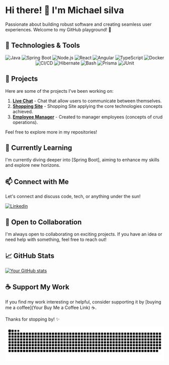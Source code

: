 <!-- Header Section -->
# Hi there! 👋 I'm Michael silva

Passionate about building robust software and creating seamless user experiences. Welcome to my GitHub playground! 🚀

<!-- Skills Bucket -->
## 🔧 Technologies & Tools

<div align="center">
    <img src="https://img.shields.io/badge/Java-007396?style=for-the-badge&logo=java&logoColor=white" alt="Java"/>
    <img src="https://img.shields.io/badge/Spring_Boot-6DB33F?style=for-the-badge&logo=spring&logoColor=white" alt="Spring Boot"/>
    <img src="https://img.shields.io/badge/Node.js-339933?style=for-the-badge&logo=node.js&logoColor=white" alt="Node.js"/>
    <img src="https://img.shields.io/badge/React-61DAFB?style=for-the-badge&logo=react&logoColor=white" alt="React"/>
    <img src="https://img.shields.io/badge/Angular-DD0031?style=for-the-badge&logo=angular&logoColor=white" alt="Angular"/>
    <img src="https://img.shields.io/badge/TypeScript-3178C6?style=for-the-badge&logo=typescript&logoColor=white" alt="TypeScript"/>
    <img src="https://img.shields.io/badge/Docker-2496ED?style=for-the-badge&logo=docker&logoColor=white" alt="Docker"/>
    <img src="https://img.shields.io/badge/CI/CD-0170FE?style=for-the-badge&logo=github-actions&logoColor=white" alt="CI/CD"/>
    <img src="https://img.shields.io/badge/Hibernate-59666C?style=for-the-badge&logo=hibernate&logoColor=white" alt="Hibernate"/>
    <img src="https://img.shields.io/badge/Bash-4EAA25?style=for-the-badge&logo=gnu-bash&logoColor=white" alt="Bash"/>
    <img src="https://img.shields.io/badge/Prisma-2D3748?style=for-the-badge&logo=prisma&logoColor=white" alt="Prisma"/>
    <img src="https://img.shields.io/badge/JUnit-25A162?style=for-the-badge&logo=junit&logoColor=white" alt="JUnit"/>
</div>

<!-- Projects Bucket -->
## 🚀 Projects

Here are some of the projects I've been working on:

1. [**Live Chat**](https://github.com/JubaDeveloper/live-chat.git) - Chat that allow users to communicate between themselves.
2. [**Shopping Site**](https://github.com/JubaDeveloper/shopping-site-pb.git) - Shopping Site applying the core technologies concepts achieved.
3. [**Employee Manager**](https://github.com/JubaDeveloper/Employee-Management.git) - Created to manager employees (concepts of crud operations).

Feel free to explore more in my repositories!

<!-- Learning Bucket -->
## 🌱 Currently Learning

I'm currently diving deeper into [Spring Boot], aiming to enhance my skills and explore new horizons.

<!-- Connect with Me Bucket -->
## 📫 Connect with Me

Let's connect and discuss code, tech, or anything under the sun!

[![Linkedin](https://img.shields.io/badge/-LinkedIn-blue?style=flat&logo=Linkedin&logoColor=white)](www.linkedin.com/in/michael-matos-da-silva-42a0b821b)

<!-- Collaboration Bucket -->
## 🤝 Open to Collaboration

I'm always open to collaborating on exciting projects. If you have an idea or need help with something, feel free to reach out!

<!-- GitHub Stats Bucket -->
## 📈 GitHub Stats

[![Your GitHub stats](https://github-readme-stats.vercel.app/api?username=jubadeveloper&show_icons=true&theme=radical)](https://github.com/anuraghazra/github-readme-stats)

<!-- Support Bucket -->
## ☕️ Support My Work

If you find my work interesting or helpful, consider supporting it by [buying me a coffee](Your Buy Me a Coffee Link) ☕️.

Thanks for stopping by! ✨


<picture>
  <source
    media="(prefers-color-scheme: dark)"
    srcset="https://raw.githubusercontent.com/platane/snk/output/github-contribution-grid-snake-dark.svg"
  />
  <source
    media="(prefers-color-scheme: light)"
    srcset="https://raw.githubusercontent.com/platane/snk/output/github-contribution-grid-snake.svg"
  />
  <img
    alt="github contribution grid snake animation"
    src="https://raw.githubusercontent.com/platane/snk/output/github-contribution-grid-snake.svg"
  />
</picture>
